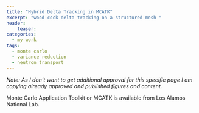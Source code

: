 ```yaml
---
title: "Hybrid Delta Tracking in MCATK"
excerpt: "wood cock delta tracking on a structured mesh "
header:
    teaser: 
categories:
  - my work
tags:
  - monte carlo
  - variance reduction
  - neutron transport
---
```


*Note: As I don't want to get additional approval for this specific page I am copying already approved and published figures and content.*

Monte Carlo Application Toolkit or MCATK is available from Los Alamos National Lab. 